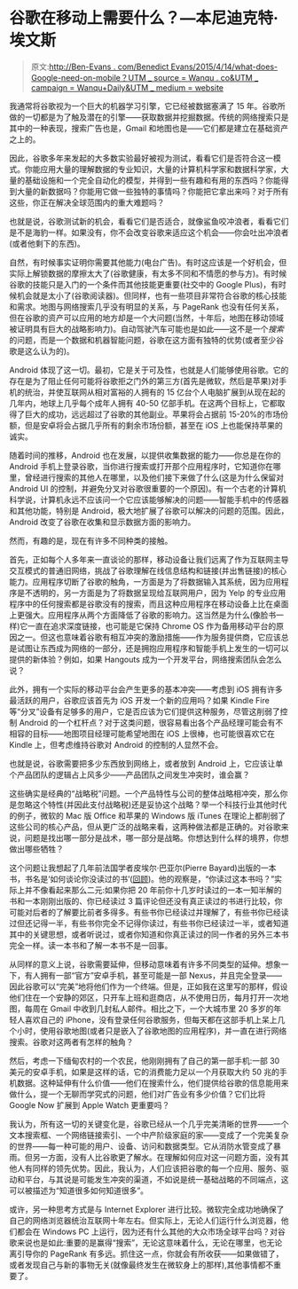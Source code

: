 # 谷歌在移动上需要什么？—本尼迪克特·埃文斯

> 原文:[http://Ben-Evans . com/Benedict Evans/2015/4/14/what-does-Google-need-on-mobile？UTM _ source = Wanqu . co&UTM _ campaign = Wanqu+Daily&UTM _ medium = website](http://ben-evans.com/benedictevans/2015/4/14/what-does-google-need-on-mobile?utm_source=wanqu.co&utm_campaign=Wanqu+Daily&utm_medium=website)

我通常将谷歌视为一个巨大的机器学习引擎，它已经被数据塞满了 15 年。谷歌所做的一切都是为了触及潜在的引擎——获取数据并挖掘数据。传统的网络搜索只是其中的一种表现，搜索广告也是，Gmail 和地图也是——它们都是建立在基础资产之上的。

因此，谷歌多年来发起的大多数实验最好被视为测试，看看它们是否符合这一模式。你能应用大量的理解数据的专业知识，大量的计算机科学家和数据科学家，大量的基础设施和一个完全自动化的模型，并得到一些有趣和有用的东西吗？你能得到大量的新数据吗？你能用它做一些独特的事情吗？你能把它拿出来吗？对于所有这些，你正在解决全球范围内的重大难题吗？

也就是说，谷歌测试新的机会，看看它们是否适合，就像鲨鱼咬冲浪者，看看它们是不是海豹一样。如果没有，你不会改变谷歌来适应这个机会——你会吐出冲浪者(或者他剩下的东西)。

自然，有时候事实证明你需要其他能力(电台广告)。有时这应该是一个好机会，但实际上解锁数据的摩擦太大了(谷歌健康，有太多不同和不情愿的参与方)。有时候谷歌的技能只是入门的一个条件而其他技能更重要(社交中的 Google Plus)，有时候机会就是太小了(谷歌阅读器)。但同样，也有一些项目非常符合谷歌的核心技能和需求。地图与网络搜索几乎没有明显的关系，与 PageRank 也没有任何关系，但在谷歌的资产可以应用的地方却是一个大问题(当然，十年后，地图在移动领域被证明具有巨大的战略影响力)。自动驾驶汽车可能也是如此——这不是一个*搜索*的问题，而是一个数据和机器智能问题，谷歌在这方面有独特的优势(或者至少谷歌是这么认为的)。

Android 体现了这一切。最初，它是关于可及性，也就是人们能够使用谷歌。它的存在是为了阻止任何可能将谷歌拒之门外的第三方(首先是微软，然后是苹果)对手机的统治，并使互联网从相对富裕的人拥有的 15 亿台个人电脑扩展到从现在起的几年内，地球上几乎每个成年人拥有 40-50 亿部手机。在这两个目标上，它都取得了巨大的成功，远远超过了谷歌的其他副业。苹果将会占据前 15-20%的市场份额，但是安卓将会占据几乎所有的剩余市场份额，甚至在 iOS 上也能保持苹果的诚实。

随着时间的推移，Android 也在发展，以提供收集数据的能力——你总是在你的 Android 手机上登录谷歌，当你进行搜索或打开那个应用程序时，它知道你在哪里，曾经进行搜索的其他人在哪里，以及他们接下来做了什么(这是为什么保留对 Android UI 的控制，并避免分叉对谷歌很重要的一个原因)。有一个古老的计算机科学说，计算机永远不应该问一个它应该能够解决的问题——智能手机中的传感器和其他功能，特别是 Android，极大地扩展了谷歌可以解决的问题的范围。因此，Android 改变了谷歌在收集和显示数据方面的影响力。

然而，有趣的是，现在有许多不同种类的接触。

首先，正如每个人多年来一直谈论的那样，移动设备让我们远离了作为互联网主导交互模式的普通旧网络，挑战了谷歌理解在线信息结构和链接(并出售链接)的核心能力。应用程序切断了谷歌的触角，一方面是为了将数据输入其系统，因为应用程序是不透明的，另一方面是为了将数据呈现给互联网用户，因为 Yelp 的专业应用程序中的任何搜索都是谷歌没有的搜索，而且这种应用程序在移动设备上比在桌面上更强大。应用程序从两个方面降低了谷歌的影响力。这当然是为什么(像脸书一样)它一直在追求深度链接，也可能是它保持 Chrome OS 作为备用移动平台的原因之一。但这也意味着谷歌有相互冲突的激励措施——作为服务提供商，它应该总是试图让东西成为网络的一部分，还是拥抱应用程序和智能手机上发生的一切可以提供的新体验？例如，如果 Hangouts 成为一个开发平台，网络搜索团队会怎么说？

此外，拥有一个实际的移动平台会产生更多的基本冲突——考虑到 iOS 拥有许多最活跃的用户，谷歌应该首先为 iOS 开发一个新的应用吗？如果 Kindle Fire 等“分叉”设备有足够多的用户，它是否应该为它们提供这种服务，尽管这削弱了控制 Android 的一个杠杆点？对于这类问题，很容易看出各个产品经理可能会有不相容的目标——地图项目经理可能希望地图在 iOS 上很棒，也可能很喜欢它在 Kindle 上，但考虑维持谷歌对 Android 的控制的人显然不会。

也就是说，谷歌需要把多少东西放到网络上，或者放到 Android 上，它应该让单个产品团队的逻辑占上风多少——产品团队之间发生冲突时，谁会赢？

这些确实是经典的“战略税”问题。一个产品特性与公司的整体战略相冲突，那么你是忽略这个特性(并因此支付战略税)还是妥协这个战略？举一个科技行业其他时代的例子，微软的 Mac 版 Office 和苹果的 Windows 版 iTunes 在理论上都削弱了这些公司的核心产品，但从更广泛的战略来看，这两种做法都是正确的。对谷歌来说，问题是找出哪一部分是战术，哪一部分是战略。你想达到什么样的境界，你想做出哪些牺牲？

这个问题让我想起了几年前法国学者皮埃尔·巴亚尔(Pierre Bayard)出版的一本书，书名是‘如何谈论你没读过的书’([回顾](http://www.nytimes.com/2007/11/11/books/review/McInerney-t.html?_r=0))。他的观察是，“你读过这本书吗？”实际上并不像看起来那么二元:如果你把 20 年前你十几岁时读过的一本一知半解的书和一本刚刚出版的、你已经读过 3 篇评论但还没有真正读过的书进行比较，你可能对后者的了解要比前者多得多。有些书你已经读过并理解了，有些书你已经读过但还记得一半，有些书你完全不记得你读过，有些书你已经读过一半，或者知道其中的关键思想，或者听说过，或者你知道和你真正读过的同一作者的另外三本书完全一样。读一本书和了解一本书不是一回事。

从同样的意义上说，谷歌需要延伸，但移动意味着有许多不同类型的延伸。想象一下，有人拥有一部“官方”安卓手机，甚至可能是一部 Nexus，并且完全登录——因此谷歌可以“完美”地将他们作为一个终端。但是，正如我在这里写的那样，假设他们住在一个安静的郊区，只开车上班和逛商店，从不使用日历，每月打开一次地图，每周在 Gmail 中收到几封私人邮件。相比之下，一个大城市里 20 多岁的年轻人喜欢自己的 iPhone，没有登录任何谷歌服务，但每天都在这部手机上呆上几个小时，使用谷歌地图(或者只是嵌入了谷歌地图的应用程序)，并一直在进行网络搜索。谷歌对这两者有怎样的触角？

然后，考虑一下缅甸农村的一个农民，他刚刚拥有了自己的第一部手机:一部 30 美元的安卓手机，如果是这样的话，它的消费能力足以一个月获取大约 50 兆的手机数据。这种延伸有什么价值——他们在搜索什么，他们提供给谷歌的信息能用来做什么，提一个无聊而学究式的问题，他们对广告业有多少价值？它们比将 Google Now 扩展到 Apple Watch 更重要吗？

我认为，所有这一切的关键变化是，谷歌已经从一个几乎完美清晰的世界——一个文本搜索框、一个网络链接索引、一个中产阶级家庭的家——变成了一个完美复杂的世界——每一种可能的用户、设备、访问和数据类型。它从消防水管变成了暴雨。但另一方面，没有人比谷歌更了解水。在理解如何应对这一问题方面，没有其他人有同样的领先优势。因此，我认为，人们应该把谷歌的每一个应用、服务、驱动和平台，与其说是可能发生冲突的渠道，不如说是统一基础战略的不同端点，这可以被描述为“知道很多如何知道很多”。

或许，另一种思考方式是与 Internet Explorer 进行比较。微软完全成功地确保了自己的网络浏览器统治互联网十年左右。但实际上，无论人们运行什么浏览器，他们都会在 Windows PC 上运行，因为还有什么其他的大众市场全球平台吗？对谷歌来说也是如此:重要的是赢得“搜索”，无论这意味着什么，无论在哪里，也无论离引导你的 PageRank 有多远。抓住这一点，你就会有所收获——如果做错了，或者发现自己与新的事物无关(就像最终发生在微软身上的那样),其他事情都不重要了。